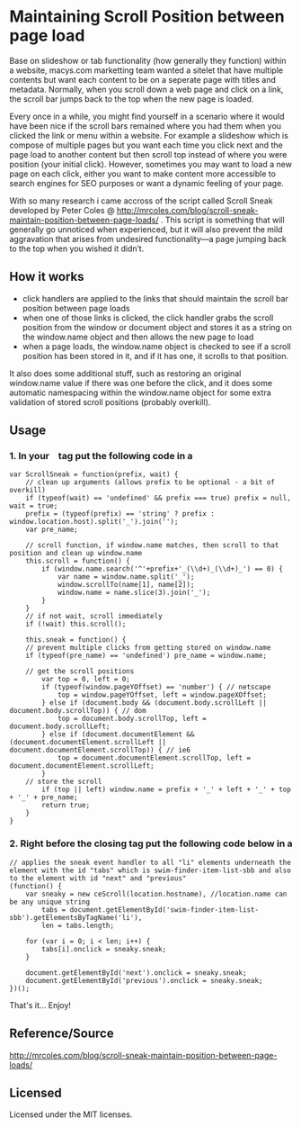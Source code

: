 # Maintaining Scroll Position between page load

Base on slideshow or tab functionality (how generally they function) within a website, macys.com marketting team wanted a sitelet that have multiple contents but want each content to be on a seperate page with titles and metadata. Normally, when you scroll down a web page and click on a link, the scroll bar jumps back to the top when the new page is loaded.

Every once in a while, you might find yourself in a scenario where it would have been nice if the scroll bars remained where you had them when you clicked the link or menu within a website. For example a slideshow which is compose of multiple pages but you want each time you click next and the page load to another content but then scroll top instead of where you were position (your initial click). However, sometimes you may want to load a new page on each click, either you want to make content more accessible to search engines for SEO purposes or want a dynamic feeling of your page.

With so many research i came accross of the script called Scroll Sneak developed by Peter Coles @ http://mrcoles.com/blog/scroll-sneak-maintain-position-between-page-loads/ . This script is  something that will generally go unnoticed when experienced, but it will also prevent the mild aggravation that arises from undesired functionality—a page jumping back to the top when you wished it didn’t.

## How it works

* click handlers are applied to the links that should maintain the scroll bar position between page loads
* when one of those links is clicked, the click handler grabs the scroll position from the window or document object and stores it as a string on the window.name object and then allows the new page to load
* when a page loads, the window.name object is checked to see if a scroll position has been stored in it, and if it has one, it scrolls to that position.

It also does some additional stuff, such as restoring an original window.name value if there was one before the click, and it does some automatic namespacing within the window.name object for some extra validation of stored scroll positions (probably overkill).

## Usage

### 1. In your <code><head> </code> tag put the following code in a <script></script>

```
var ScrollSneak = function(prefix, wait) {
    // clean up arguments (allows prefix to be optional - a bit of overkill)
    if (typeof(wait) == 'undefined' && prefix === true) prefix = null, wait = true;
    prefix = (typeof(prefix) == 'string' ? prefix : window.location.host).split('_').join('');
    var pre_name;

    // scroll function, if window.name matches, then scroll to that position and clean up window.name
    this.scroll = function() {
        if (window.name.search('^'+prefix+'_(\\d+)_(\\d+)_') == 0) {
            var name = window.name.split('_');
            window.scrollTo(name[1], name[2]);
            window.name = name.slice(3).join('_');
        }
    }
    // if not wait, scroll immediately
    if (!wait) this.scroll();

    this.sneak = function() {
	// prevent multiple clicks from getting stored on window.name
	if (typeof(pre_name) == 'undefined') pre_name = window.name;

	// get the scroll positions
        var top = 0, left = 0;
        if (typeof(window.pageYOffset) == 'number') { // netscape
            top = window.pageYOffset, left = window.pageXOffset;
        } else if (document.body && (document.body.scrollLeft || document.body.scrollTop)) { // dom
            top = document.body.scrollTop, left = document.body.scrollLeft;
        } else if (document.documentElement && (document.documentElement.scrollLeft || document.documentElement.scrollTop)) { // ie6
            top = document.documentElement.scrollTop, left = document.documentElement.scrollLeft;
        }
	// store the scroll
        if (top || left) window.name = prefix + '_' + left + '_' + top + '_' + pre_name;
        return true;
    }
}

```

### 2. Right before the closing </body> tag put the following code below in a <script></script>

```
// applies the sneak event handler to all "li" elements underneath the element with the id "tabs" which is swim-finder-item-list-sbb and also to the element with id "next" and "previous"
(function() {
    var sneaky = new ceScroll(location.hostname), //location.name can be any unique string
    	tabs = document.getElementById('swim-finder-item-list-sbb').getElementsByTagName('li'), 
    	len = tabs.length;

    for (var i = 0; i < len; i++) {
        tabs[i].onclick = sneaky.sneak;
    }
    
    document.getElementById('next').onclick = sneaky.sneak;
    document.getElementById('previous').onclick = sneaky.sneak;
})();

```

That's it... Enjoy!

## Reference/Source

http://mrcoles.com/blog/scroll-sneak-maintain-position-between-page-loads/

## Licensed

Licensed under the MIT licenses.






